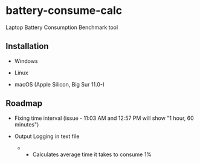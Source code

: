 # battery-consume-calc

Laptop Battery Consumption Benchmark tool

## Installation

- Windows

- Linux

- macOS (Apple Silicon, Big Sur 11.0-)

## Roadmap

- Fixing time interval (issue - 11:03 AM and 12:57 PM will show "1 hour, 60 minutes")

- Output Logging in text file
    - - Calculates average time it takes to consume 1%
